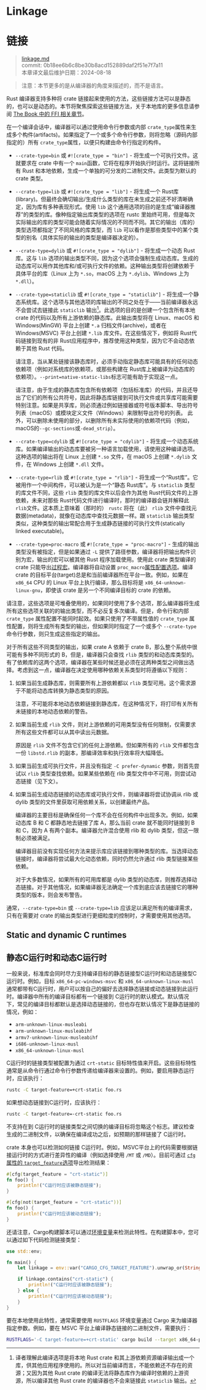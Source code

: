 # Linkage
# 链接

>[linkage.md](https://github.com/rust-lang/reference/blob/master/src/linkage.md)\
>commit: 0b18ee6b6c8be30b8acd152889daf2f51e7f7a11\
>本章译文最后维护日期：2024-08-18

> 注意：本节更多的是从编译器的角度来描述的，而不是语言。

Rust 编译器支持多种将 crate 链接起来使用的方法，这些链接方法可以是静态的，也可以是动态的。本节将聚焦探索这些链接方法，关于本地库的更多信息请参阅 [The Book 中的 FFI 相关章节][ffi]。

[ffi]: https://doc.rust-lang.org/book/ch19-01-unsafe-rust.html#using-extern-functions-to-call-external-code

在一个编译会话中，编译器可以通过使用命令行参数或内部 `crate_type`属性来生成多个构件(artifacts)。如果指定了一个或多个命令行参数，则将忽略（源码内部指定的）所有 `crate_type`属性，以便只构建由命令行指定的构件。

* `--crate-type=bin` 或 `#![crate_type = "bin"]` - 将生成一个可执行文件。这就要求在 crate 中有一个 `main`函数，它将在程序开始执行时运行。这将链接所有 Rust 和本地依赖，生成一个单独的可分发的二进制文件。此类型为默认的 crate 类型。

* `--crate-type=lib` 或 `#![crate_type = "lib"]` - 将生成一个 Rust库(library)。但最终会确切输出/生成什么类型的库在未生成之前还不好清晰确定，因为库有多种表现形式。使用 `lib` 这个通用选项的目的是生成“编译器推荐”的类型的库。像种指定输出库类型的选项在 rustc 里始终可用，但是每次实际输出的库的类型可能会随着实际情况的不同而不同。其它的输出（库的）类型选项都指定了不同风格的库类型，而 `lib` 可以看作是那些类型中的某个类型的别名（具体实际的输出的类型是编译器决定的）。

* `--crate-type=dylib` 或 `#![crate_type = "dylib"]` - 将生成一个动态 Rust库。这与 `lib` 选项的输出类型不同，因为这个选项会强制生成动态库。生成的动态库可以用作其他库和/或可执行文件的依赖。这种输出类型将创建依赖于具体平台的库（Linux 上为 `*.so`，macOS 上为 `*.dylib`、Windows 上为 `*.dll`）。

* `--crate-type=staticlib` 或 `#![crate_type = "staticlib"]` - 将生成一个静态系统库。这个选项与其他选项的库输出的不同之处在于——当前编译器永远不会尝试去链接此 `staticlib` 输出[^译注1]。此选项的目的是创建一个包含所有本地 crate 的代码以及所有上游依赖的静态库。此输出类型将在 Linux、macOS 和 Windows(MinGW) 平台上创建 `*.a` 归档文件(archive)，或者在 Windows(MSVC) 平台上创建 `*.lib` 库文件。在这些情况下，例如将 Rust代码链接到现有的非 Rust应用程序中，推荐使用这种类型，因为它不会动态依赖于其他 Rust 代码。

  请注意，当从某处链接该静态库时，必须手动指定静态库可能具有的任何动态依赖项（例如对系统库的依赖项，或那些构建在 Rust库上被编译为动态库的依赖项）。`--print=native-static-libs`标志可能有助于实现这一点。

  请注意，由于生成的静态库包含所有依赖项（包括标准库）的代码，并且还导出了它们的所有公共符号，因此将静态库链接到可执行文件或共享库可能需要特别注意。如果是共享库，则必须通过例如链接器或符号版本脚本、导出符号列表（macOS）或模块定义文件（Windows）来限制导出符号的列表。
  此外，可以删除未使用的部分，以删除所有未实际使用的依赖项代码（例如，macOS的`--gc-sections`或`-dead_strip`）。

* `--crate-type=cdylib` 或 `#![crate_type = "cdylib"]` - 将生成一个动态系统库。如果编译输出的动态库要被另一种语言加载使用，请使用这种编译选项。这种选项的输出将在 Linux 上创建 `*.so` 文件，在 macOS 上创建 `*.dylib` 文件，在 Windows 上创建 `*.dll` 文件。

* `--crate-type=rlib` 或 `#![crate_type = "rlib"]` - 将生成一个“Rust库”。它被用作一个中间构件，可以被认为是一个“静态 Rust库”。与 `staticlib` 类型的库文件不同，这些 `rlib` 类型的库文件以后会作为其他 Rust代码文件的上游依赖，未来对那些 Rust代码文件进行编译时，那时的编译器会链并解释此 `rlib`文件。这本质上意味着（那时的） `rustc` 将在（此） `rlib` 文件中查找元数据(metadata)，就像在动态库中查找元数据一样。跟 `staticlib` 输出类型类似，这种类型的输出常配合用于生成静态链接的可执行文件(statically linked executable)。

* `--crate-type=proc-macro` 或 `#![crate_type = "proc-macro"]` - 生成的输出类型没有被指定，但是如果通过 `-L` 提供了路径参数，编译器将把输出构件识别为宏，输出的宏可以被其他 Rust 程序加载使用。使用此 crate 类型编译的 crate 只能导出[过程宏][procedural macros]。编译器将自动设置 `proc_macro`[属性配置选项][configuration option]。编译 crate 的目标平台(target)总是和当前编译器所在平台一致。例如，如果在 `x86_64` CPU 的 Linux 平台上执行编译，那么目标将是 `x86_64-unknown-linux-gnu`，即使该 crate 是另一个不同编译目标的 crate 的依赖。

请注意，这些选项是可堆叠使用的，如果同时使用了多个选项，那么编译器将生成所有这些选项关联的的输出类型，而不必反复多次编译。但是，命令行和内部 `crate_type` 属性配置不能同时起效。如果只使用了不带属性值的 `crate_type` 属性配置，则将生成所有类型的输出，但如果同时指定了一个或多个 `--crate-type` 命令行参数，则只生成这些指定的输出。

对于所有这些不同类型的输出，如果 crate A 依赖于 crate B，那么整个系统中很可能有多种不同形式的 B，但是，编译器只会查找 `rlib` 类型的和动态库类型的。有了依赖库的这两个选项，编译器在某些时候还是必须在这两种类型之间做出选择。考虑到这一点，编译器在决定使用哪种依赖关系类型时将遵循以下规则：

1. 如果当前生成静态库，则需要所有上游依赖都以 `rlib` 类型可用。这个需求源于不能将动态库转换为静态类型的原因。

   注意，不可能将本地动态依赖链接到静态库，在这种情况下，将打印有关所有未链接的本地动态依赖的警告。

2. 如果当前生成 `rlib` 文件，则对上游依赖的可用类型没有任何限制，仅需要求所有这些文件都可以从其中读出元数据。

   原因是 `rlib` 文件不包含它们的任何上游依赖。但如果所有的 `rlib` 文件都包含一份 `libstd.rlib` 的副本，那编译效率和执行效率将大幅降低。

3. 如果当前生成可执行文件，并且没有指定 `-C prefer-dynamic` 参数，则首先尝试以 `rlib` 类型查找依赖。如果某些依赖在 rlib 类型文件中不可用，则尝试动态链接（见下文）。

4. 如果当前生成动态链接的动态库或可执行文件，则编译器将尝试协调从 rlib 或 dylib 类型的文件里获取可用依赖关系，以创建最终产品。

   编译器的主要目标是确保任何一个库不会在任何构件中出现多次。例如，如果动态库 B 和 C 都静态地去链接了库 A，那么当前 crate 就不能同时链接到 B 和 C，因为 A 有两个副本。编译器允许混合使用 rlib 和 dylib 类型，但这一限制必须被满足。

   编译器目前没有实现任何方法来提示库应该链接到哪种类型的库。当选择动态链接时，编译器将尝试最大化动态依赖，同时仍然允许通过 rlib 类型链接某些依赖。

   对于大多数情况，如果所有的可用库都是 dylib 类型的动态库，则推荐选择动态链接。对于其他情况，如果编译器无法确定一个库到底应该去链接它的哪种类型的版本，则会发布警告。

通常，`--crate-type=bin` 或 `--crate-type=lib` 应该足以满足所有的编译需求，只有在需要对 crate 的输出类型进行更细粒度的控制时，才需要使用其他选项。

## Static and dynamic C runtimes
## 静态C运行时和动态C运行时

一般来说，标准库会同时尽力支持编译目标的静态链接型C运行时和动态链接型C运行时。例如，目标 `x86_64-pc-windows-msvc` 和 `x86_64-unknown-linux-musl` 通常都带有C运行时，用户可以按自己的偏好去选择静态链接或动态链接到此运行时。编译器中所有的编译目标都有一个链接到 C运行时的默认模式。默认情况下，常见的编译目标都默认是选择动态链接的，但也存在默认情况下是静态链接的情况，例如：

* `arm-unknown-linux-musleabi`
* `arm-unknown-linux-musleabihf`
* `armv7-unknown-linux-musleabihf`
* `i686-unknown-linux-musl`
* `x86_64-unknown-linux-musl`

C运行时的链接类型被配置为通过 `crt-static` 目标特性值来开启。这些目标特性通常是从命令行通过命令行参数传递给编译器来设置的。例如，要启用静态运行时，应该执行：

```sh
rustc -C target-feature=+crt-static foo.rs
```

如果想动态链接到C运行时，应该执行：

```sh
rustc -C target-feature=-crt-static foo.rs
```

不支持在到 C运行时的链接类型之间切换的编译目标将忽略这个标志。建议检查生成的二进制文件，以确保在编译成功之后，如预期的那样链接了 C运行时。

crate 本身也可以检测如何链接 C运行时。例如，MSVC平台上的代码需要根据链接运行时的方式进行差异性的编译（例如选择使用 `/MT` 或 `/MD`）。目前可通过 [`cfg`属性的 `target_feature`选项][`cfg` attribute `target_feature` option]导出检测结果：

```rust
#[cfg(target_feature = "crt-static")]
fn foo() {
    println!("C运行时应该被静态链接");
}

#[cfg(not(target_feature = "crt-static"))]
fn foo() {
    println!("C运行时应该被动态链接");
}
```

还请注意，Cargo构建脚本可以通过[环境变量][cargo]来检测此特性。在构建脚本中，您可以通过如下代码检测链接类型：

```rust
use std::env;

fn main() {
    let linkage = env::var("CARGO_CFG_TARGET_FEATURE").unwrap_or(String::new());

    if linkage.contains("crt-static") {
        println!("C运行时应该被静态链接");
    } else {
        println!("C运行时应该被动态链接");
    }
}
```

[cargo]: https://doc.rust-lang.org/cargo/reference/environment-variables.html#environment-variables-cargo-sets-for-build-scripts

要在本地使用此特性，通常需要使用 `RUSTFLAGS` 环境变量通过 Cargo 来为编译器指定参数。例如，要在 MSVC 平台上编译静态链接的二进制文件，需要执行：

```sh
RUSTFLAGS='-C target-feature=+crt-static' cargo build --target x86_64-pc-windows-msvc
```

[^译注1]: 译者理解此编译选项是将本地 Rust crate 和其上游依赖资源编译输出成一个库，供其他应用程序使用的。所以对当前编译而言，不能依赖还不存在的资源；又因为其他 Rust crate 的编译无法将静态库作为编译时依赖的上游资源，所以编译其他 Rust crate 的编译器也不会来链接此 `staticlib` 输出。

[`cfg` attribute `target_feature` option]: conditional-compilation.md#target_feature
[configuration option]: conditional-compilation.md
[procedural macros]: procedural-macros.md

<!-- 2020-11-12-->
<!-- checked -->
